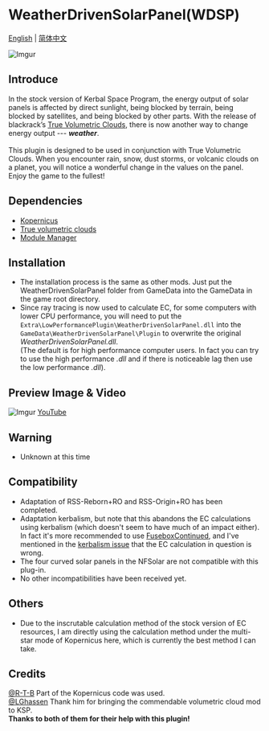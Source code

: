 # WeatherDrivenSolarPanel(WDSP)
[English](https://github.com/Aebestach/WeatherDrivenSolarPanel/blob/master/README.md) | [简体中文](https://www.bilibili.com/read/cv31075491/)

![Imgur](https://imgur.com/WoxMQ3K.jpg)

## Introduce

In the stock version of Kerbal Space Program, the energy output of solar panels is affected by direct sunlight, being blocked by terrain, being blocked by satellites, and being blocked by other parts. With the release of blackrack’s [True Volumetric Clouds](https://www.patreon.com/blackrack/posts), there is now another way to change energy output --- ***weather***. <br><br>This plugin is designed to be used in conjunction with True Volumetric Clouds. When you encounter rain, snow, dust storms, or volcanic clouds on a planet, you will notice a wonderful change in the values on the panel. Enjoy the game to the fullest!


## Dependencies

- [Kopernicus](https://github.com/Kopernicus/Kopernicus)
- [True volumetric clouds](https://www.patreon.com/blackrack/posts)
- [Module Manager](https://forum.kerbalspaceprogram.com/topic/50533-18x-112x-module-manager-423-july-03th-2023-fireworks-season/)

## Installation
- The installation process is the same as other mods. Just put the WeatherDrivenSolarPanel folder from GameData into the GameData in the game root directory. 
- Since ray tracing is now used to calculate EC, for some computers with lower CPU performance, you will need to put the `Extra\LowPerformancePlugin\WeatherDrivenSolarPanel.dll` into the `GameData\WeatherDrivenSolarPanel\Plugin` to overwrite the original *WeatherDrivenSolarPanel.dll*. 
<br>(The default is for high performance computer users. In fact you can try to use the high performance *.dll* and if there is noticeable lag then use the low performance *.dll*).

## Preview Image & Video
![Imgur](https://imgur.com/WsDzsv7.jpg)
[YouTube](https://youtu.be/IKnQO8X81A4?si=3_P_wxlH7WFWAL_2) 

## Warning
- Unknown at this time

## Compatibility
- Adaptation of RSS-Reborn+RO and RSS-Origin+RO has been completed.
- Adaptation kerbalism, but note that this abandons the EC calculations using kerbalism (which doesn't seem to have much of an impact either).
In fact it's more recommended to use [FuseboxContinued](https://forum.kerbalspaceprogram.com/topic/157896-112x-fusebox-continued-electric-charge-tracker-and-build-helper/), and I've mentioned in the [kerbalism issue](https://github.com/Kerbalism/Kerbalism/issues/886) that the EC calculation in question is wrong.
- The four curved solar panels in the NFSolar are not compatible with this plug-in.
- No other incompatibilities have been received yet.

## Others 
- Due to the inscrutable calculation method of the stock version of EC resources, I am directly using the calculation method under the multi-star mode of Kopernicus here, which is currently the best method I can take.

## Credits
[@R-T-B](https://github.com/R-T-B)      Part of the Kopernicus code was used.
<br>[@LGhassen](https://github.com/LGhassen)      Thank him for bringing the commendable volumetric cloud mod to KSP.
<br> **Thanks to both of them for their help with this plugin!**
